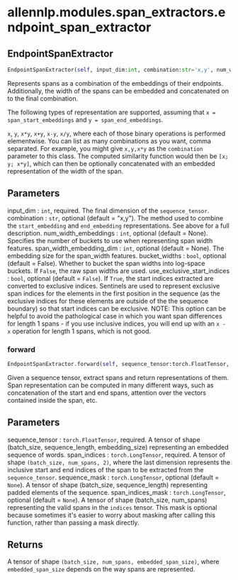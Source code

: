 # allennlp.modules.span_extractors.endpoint_span_extractor

## EndpointSpanExtractor
```python
EndpointSpanExtractor(self, input_dim:int, combination:str='x,y', num_width_embeddings:int=None, span_width_embedding_dim:int=None, bucket_widths:bool=False, use_exclusive_start_indices:bool=False) -> None
```

Represents spans as a combination of the embeddings of their endpoints. Additionally,
the width of the spans can be embedded and concatenated on to the final combination.

The following types of representation are supported, assuming that
``x = span_start_embeddings`` and ``y = span_end_embeddings``.

``x``, ``y``, ``x*y``, ``x+y``, ``x-y``, ``x/y``, where each of those binary operations
is performed elementwise.  You can list as many combinations as you want, comma separated.
For example, you might give ``x,y,x*y`` as the ``combination`` parameter to this class.
The computed similarity function would then be ``[x; y; x*y]``, which can then be optionally
concatenated with an embedded representation of the width of the span.

Parameters
----------
input_dim : ``int``, required.
    The final dimension of the ``sequence_tensor``.
combination : ``str``, optional (default = "x,y").
    The method used to combine the ``start_embedding`` and ``end_embedding``
    representations. See above for a full description.
num_width_embeddings : ``int``, optional (default = None).
    Specifies the number of buckets to use when representing
    span width features.
span_width_embedding_dim : ``int``, optional (default = None).
    The embedding size for the span_width features.
bucket_widths : ``bool``, optional (default = False).
    Whether to bucket the span widths into log-space buckets. If ``False``,
    the raw span widths are used.
use_exclusive_start_indices : ``bool``, optional (default = ``False``).
    If ``True``, the start indices extracted are converted to exclusive indices. Sentinels
    are used to represent exclusive span indices for the elements in the first
    position in the sequence (as the exclusive indices for these elements are outside
    of the the sequence boundary) so that start indices can be exclusive.
    NOTE: This option can be helpful to avoid the pathological case in which you
    want span differences for length 1 spans - if you use inclusive indices, you
    will end up with an ``x - x`` operation for length 1 spans, which is not good.

### forward
```python
EndpointSpanExtractor.forward(self, sequence_tensor:torch.FloatTensor, span_indices:torch.LongTensor, sequence_mask:torch.LongTensor=None, span_indices_mask:torch.LongTensor=None) -> None
```

Given a sequence tensor, extract spans and return representations of
them. Span representation can be computed in many different ways,
such as concatenation of the start and end spans, attention over the
vectors contained inside the span, etc.

Parameters
----------
sequence_tensor : ``torch.FloatTensor``, required.
    A tensor of shape (batch_size, sequence_length, embedding_size)
    representing an embedded sequence of words.
span_indices : ``torch.LongTensor``, required.
    A tensor of shape ``(batch_size, num_spans, 2)``, where the last
    dimension represents the inclusive start and end indices of the
    span to be extracted from the ``sequence_tensor``.
sequence_mask : ``torch.LongTensor``, optional (default = ``None``).
    A tensor of shape (batch_size, sequence_length) representing padded
    elements of the sequence.
span_indices_mask : ``torch.LongTensor``, optional (default = ``None``).
    A tensor of shape (batch_size, num_spans) representing the valid
    spans in the ``indices`` tensor. This mask is optional because
    sometimes it's easier to worry about masking after calling this
    function, rather than passing a mask directly.

Returns
-------
A tensor of shape ``(batch_size, num_spans, embedded_span_size)``,
where ``embedded_span_size`` depends on the way spans are represented.

